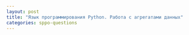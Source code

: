 ```yaml
---
layout: post
title: "Язык программирования Python. Работа с агрегатами данных"
categories: sppo-questions
---
```

